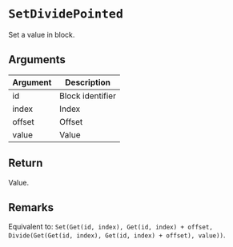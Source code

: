 # `SetDividePointed`

Set a value in block.

## Arguments

| Argument | Description      |
| -------- | ---------------- |
| id       | Block identifier |
| index    | Index            |
| offset   | Offset           |
| value    | Value            |

## Return

Value.

## Remarks

Equivalent to: `Set(Get(id, index), Get(id, index) + offset, Divide(Get(Get(id, index), Get(id, index) + offset), value))`.

